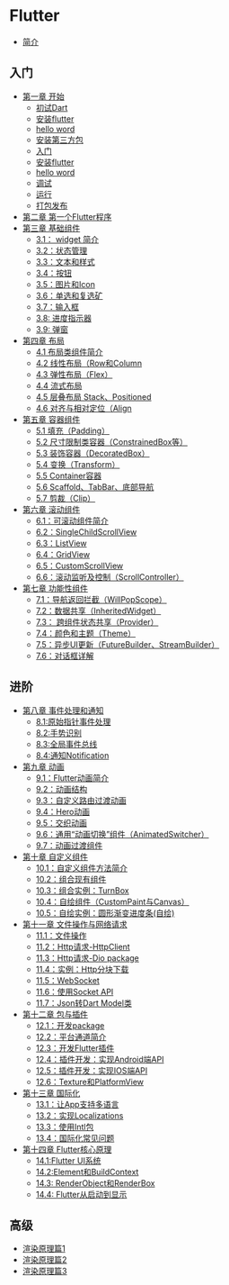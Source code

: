 # Flutter

* [简介](README.md)

## 入门

* [第一章 开始]()
  * [初试Dart]()
  * [安装flutter]()
  * [hello word]()
  * [安装第三方包]()
  * [入门]()
  * [安装flutter]()
  * [hello word]()
  * [调试]()
  * [运行]()
  * [打包发布]()
* [第二章 第一个Flutter程序]()
* [第三章 基础组件](*)
	* [3.1： widget 简介]()
	* [3.2：状态管理](books/3.2state.md)
	* [3.3：文本和样式](books/3.3textandstyle.md)
	* [3.4：按钮](books/3.4button.md)
	* [3.5：图片和Icon](books/3.5img.md)
	* [3.6：单选和复选矿](books/3.6sw.md)
	* [3.7：输入框](books/3.7textfield.md)
	* [3.8: 进度指示器](books/3.8indicator.md)
	* [3.9: 弹窗](books/3.9dialog.md)
* [第四章 布局](test/di-si-zhang-bu-ju.md)
	* [4.1 布局类组件简介]() 
	* [4.2 线性布局（Row和Column]()
	* [4.3 弹性布局（Flex）]()
	* [4.4 流式布局]()
	* [4.5 层叠布局 Stack、Positioned]()
	* [4.6 对齐与相对定位（Align]()
* [第五章 容器组件](*)
	* [5.1 填充（Padding）]()
	* [5.2 尺寸限制类容器（ConstrainedBox等）]()
	* [5.3 装饰容器（DecoratedBox）]()
	* [5.4 变换（Transform）]()
	* [5.5 Container容器]()
	* [5.6 Scaffold、TabBar、底部导航]()
	* [5.7 剪裁（Clip）]()
* [第六章 滚动组件](*)
	* [6.1：可滚动组件简介]()
	* [6.2：SingleChildScrollView]()
	* [6.3：ListView]()
	* [6.4：GridView]()
	* [6.5：CustomScrollView]()
	* [6.6：滚动监听及控制（ScrollController）]()
* [第七章 功能性组件](*)
	* [7.1：导航返回拦截（WillPopScope）]()
	* [7.2：数据共享（InheritedWidget）]()
	* [7.3： 跨组件状态共享（Provider）]()
	* [7.4：颜色和主题（Theme）]()
	* [7.5：异步UI更新（FutureBuilder、StreamBuilder）]()
	* [7.6：对话框详解]()

## 进阶

* [第八章 事件处理和通知](*)
	* [8.1:原始指针事件处理]()
	* [8.2:手势识别]()
	* [8.3:全局事件总线]()
	* [8.4:通知Notification]() 
* [第九章 动画](*)
  * [9.1：Flutter动画简介]()
  * [9.2：动画结构]()
  * [9.3：自定义路由过渡动画]()
  * [9.4：Hero动画]()
  * [9.5：交织动画]() 
  * [9.6：通用“动画切换”组件（AnimatedSwitcher）]()
  * [9.7：动画过渡组件]()
* [第十章 自定义组件](*)
  *  [10.1：自定义组件方法简介]()
  *  [10.2：组合现有组件]()
  *  [10.3：组合实例：TurnBox]()
  *  [10.4：自绘组件（CustomPaint与Canvas）]()
  *  [10.5：自绘实例：圆形渐变进度条(自绘)]()
* [第十一章 文件操作与网络请求](*)
	* [11.1：文件操作]()
	* [11.2：Http请求-HttpClient]()
	* [11.3：Http请求-Dio package]()
	* [11.4：实例：Http分块下载]()
	* [11.5：WebSocket]() 
	* [11.6：使用Socket API]()
	* [11.7：Json转Dart Model类]()
* [第十二章 包与插件](*)
	* [12.1：开发package]() 
	* [12.2：平台通道简介]() 
	* [12.3：开发Flutter插件]() 
	* [12.4：插件开发：实现Android端API]() 
	* [12.5：插件开发：实现IOS端API]() 
	* [12.6：Texture和PlatformView]() 
* [第十三章 国际化](*)
	* [13.1：让App支持多语言 ]() 
	* [13.2：实现Localizations]()
	* [13.3：使用Intl包]()
	* [13.4：国际化常见问题]()
* [第十四章 Flutter核心原理](*)
 	* [14.1:Flutter UI系统]()
	* [14.2:Element和BuildContext]()
	* [14.3: RenderObject和RenderBox]()
	* [14.4: Flutter从启动到显示]()
	
## 高级

* [渲染原理篇1]()
* [渲染原理篇2]()
* [渲染原理篇3]()

